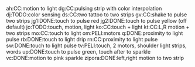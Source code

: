 ah:CC:motion to light
dg:CC:pulsing strip with color interpolation
dj:TODO:color sensing
ds:CC:two tattoo to two strips
gv:CC:shake to pulse two strips
jg1:DONE:touch to pulse red
jg2:DONE:touch to pulse yellow (off default)
jo:TODO:touch, motion, light
ko:CC:touch + light
kt:CC:L,R motion + two strips
mo:CC:touch to light
om:PELI:motors
q:DONE:proximity to light pulse
rb:DONE:touch to light drip
rn:CC:proximity to light pulse
sw:DONE:touch to light pulse
tv:PELI:touch, 2 motors, shoulder light strips, words
up:DONE:touch to pulse green, touch after to sparkle
vc:DONE:motion to pink sparkle
zipora:DONE:left,right motion to two strip
